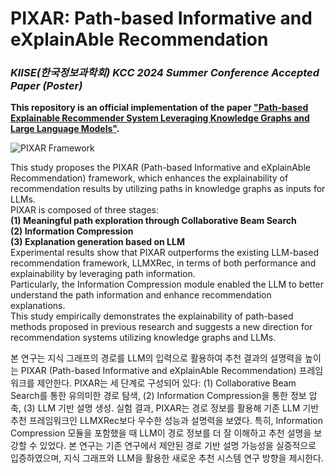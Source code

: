 # PIXAR: Path-based Informative and eXplainAble Recommendation
### ***KIISE(한국정보과학회) KCC 2024 Summer Conference Accepted Paper (Poster)***
**This repository is an official implementation of the paper ["Path-based Explainable Recommender System Leveraging Knowledge Graphs and Large Language Models"](https://drive.google.com/file/d/1u1_L5rLM3M8_SEzIyhOwHdl8FfDgxk1g/view?usp=sharing).**

![PIXAR Framework](https://github.com/tree-jhk/boaz-airflow-llm-example/assets/97151660/2df4a206-311e-4f40-94eb-cee393be9074)

This study proposes the PIXAR (Path-based Informative and eXplainAble Recommendation) framework, which enhances the explainability of recommendation results by utilizing paths in knowledge graphs as inputs for LLMs.   
PIXAR is composed of three stages:   
**(1) Meaningful path exploration through Collaborative Beam Search**  
**(2) Information Compression**  
**(3) Explanation generation based on LLM**  
Experimental results show that PIXAR outperforms the existing LLM-based recommendation framework, LLMXRec, in terms of both performance and explainability by leveraging path information.   
Particularly, the Information Compression module enabled the LLM to better understand the path information and enhance recommendation explanations.  
This study empirically demonstrates the explainability of path-based methods proposed in previous research and suggests a new direction for recommendation systems utilizing knowledge graphs and LLMs.  

본 연구는 지식 그래프의 경로를 LLM의 입력으로 활용하여 추천 결과의 설명력을 높이는 PIXAR (Path-based Informative and eXplainAble Recommendation) 프레임워크를 제안한다. PIXAR는 세 단계로 구성되어 있다: (1) Collaborative Beam Search를 통한 유의미한 경로 탐색, (2) Information Compression을 통한 정보 압축, (3) LLM 기반 설명 생성. 실험 결과, PIXAR는 경로 정보를 활용해 기존 LLM 기반 추천 프레임워크인 LLMXRec보다 우수한 성능과 설명력을 보였다. 특히, Information Compression 모듈을 포함했을 때 LLM이 경로 정보를 더 잘 이해하고 추천 설명을 보강할 수 있었다. 본 연구는 기존 연구에서 제안된 경로 기반 설명 가능성을 실증적으로 입증하였으며, 지식 그래프와 LLM을 활용한 새로운 추천 시스템 연구 방향을 제시한다.
